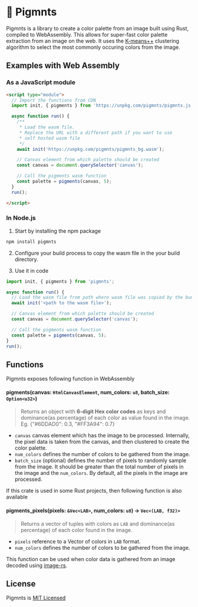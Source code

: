 # 🎨 Pigmnts
Pigmnts is a library to create a color palette from an image built using Rust, compiled to WebAssembly. This allows for super-fast color palette extraction from an image on the web. It uses the [K-means++](https://en.wikipedia.org/wiki/K-means%2B%2B) clustering algorithm to select the most commonly occuring colors from the image.


## Examples with Web Assembly

### As a JavaScript module

```html
<script type="module">
  // Import the functions from CDN
  import init, { pigments } from 'https://unpkg.com/pigmnts/pigmnts.js';

  async function run() {
    /**
     * Load the wasm file.
     * Replace the URL with a different path if you want to use
     * self hosted wasm file 
     */
    await init('https://unpkg.com/pigmnts/pigmnts_bg.wasm');

    // Canvas element from which palette should be created
    const canvas = document.querySelector('canvas');

    // Call the pigments wasm function
    const palette = pigments(canvas, 5);
  }
  run();

</script>
```

### In Node.js

1. Start by installing the npm package
```bash
npm install pigmnts
```

2. Configure your build process to copy the wasm file in the your build directory.

3. Use it in code

```javascript
import init, { pigments } from 'pigmnts';

async function run() {
  // Load the wasm file from path where wasm file was copied by the bundler
  await init('<path to the wasm file>');

  // Canvas element from which palette should be created
  const canvas = document.querySelector('canvas');

  // Call the pigments wasm function
  const palette = pigments(canvas, 5);
}
run();
```


## Functions
Pigmnts exposes following function in WebAssembly
#### pigments(canvas: `HtmlCanvasElement`, num_colors: `u8`, batch_size: `Option<u32>`)
> Returns an object with **6-digit Hex color codes** as keys and dominance(as percentage) of each color as value found in the image. Eg. {"#6DDAD0": 0.3, "#FF3A94": 0.7}

- `canvas` canvas element which has the image to be processed. Internally, the pixel data is taken from the canvas, and then clustered to create the color palette.  
- `num_colors` defines the number of colors to be gathered from the image.  
- `batch_size` (optional) defines the number of pixels to randomly sample from the image. It should be greater than the total number of pixels in the image and the `num_colors`. By default, all the pixels in the image are processed.

If this crate is used in some Rust projects, then following function is also available
#### pigments_pixels(pixels: `&Vec<LAB>`, num_colors: `u8`) -> `Vec<(LAB, f32)>`
> Returns a vector of tuples with colors as `LAB` and dominance(as percentage) of each color found in the image.

- `pixels` reference to a Vector of colors in `LAB` format.
- `num_colors` defines the number of colors to be gathered from the image.

This function can be used when color data is gathered from an image decoded using [image-rs](https://github.com/image-rs/image).

## License
Pigmnts is [MIT Licensed](https://github.com/blenderskool/pigmnts/blob/master/LICENSE.md)